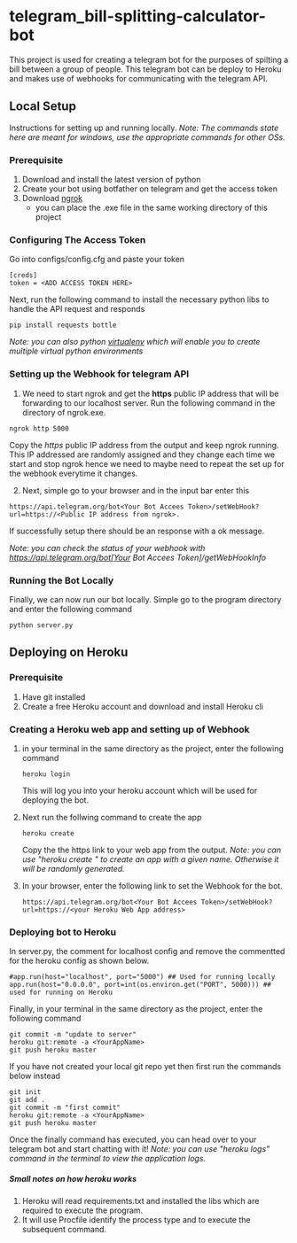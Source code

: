 # telegram_bill-splitting-calculator-bot
This project is used for creating a telegram bot for the purposes of spilting a bill between a group of people. This telegram bot can be deploy to Heroku and makes use of webhooks for communicating with the telegram API.

## Local Setup
Instructions for setting up and running locally. 
*Note: The commands state here are meant for windows, use the appropriate commands for other OSs.*

### Prerequisite
1. Download and install the latest version of python
2. Create your bot using botfather on telegram and get the access token
3. Download [ngrok](https://ngrok.com/download)
    -   you can place the .exe file in the same working directory of this project

### Configuring The Access Token
Go into configs/config.cfg and paste your token
```
[creds]
token = <ADD ACCESS TOKEN HERE>
```

Next, run the following command to install the necessary python libs to handle the API request and responds 
```
pip install requests bottle
```
*Note: you can also python [virtualenv](https://docs.python.org/3/tutorial/venv.html) which will enable you to create multiple virtual python environments*

### Setting up the Webhook for telegram API
1. We need to start ngrok and get the **https** public IP address that will be forwarding to our localhost server. Run the following command in the directory of ngrok.exe. 
```
ngrok http 5000
```
Copy the *https* public IP address from the output and keep ngrok running. This IP addressed are randomly assigned and they change each time we start and stop ngrok hence we need to maybe need to repeat the set up for the webhook everytime it changes.

2. Next, simple go to your browser and in the input bar enter this
 ```
 https://api.telegram.org/bot<Your Bot Accees Token>/setWebHook?url=https://<Public IP address from ngrok>. 
 ```
 If successfully setup there should be an response with a ok message.

*Note: you can check the status of your webhook with https://api.telegram.org/bot[Your Bot Accees Token]/getWebHookInfo*

### Running the Bot Locally
Finally, we can now run our bot locally. Simple go to the program directory and enter the following command
```
python server.py
```

## Deploying on Heroku

### Prerequisite
1. Have git installed
2. Create a free Heroku account and download and install Heroku cli

### Creating a Heroku web app and setting up of Webhook
1. in your terminal in the same directory as the project, enter the following command
    ```
    heroku login
    ```
    This will log you into your heroku account which will be used for deploying the bot.

2. Next run the follwing command to create the app
    ```
    heroku create 
    ```
    Copy the the https link to your web app from the output.
    *Note: you can use "heroku create <App Name>" to create an app with a given name. Otherwise it will be randomly generated.*
    
3. In your browser, enter the following link to set the Webhook for the bot.
    ```
    https://api.telegram.org/bot<Your Bot Accees Token>/setWebHook?url=https://<your Heroku Web App address>
    ```

### Deploying bot to Heroku
In server.py, the comment for localhost config and remove the commentted for the heroku config as shown below.
```
#app.run(host="localhost", port="5000") ## Used for running locally
app.run(host="0.0.0.0", port=int(os.environ.get("PORT", 5000))) ## used for running on Heroku
```

Finally, in your terminal in the same directory as the project, enter the following command
```
git commit -m "update to server"
heroku git:remote -a <YourAppName>
git push heroku master
```

If you have not created  your local git repo yet then first run the commands below instead
```
git init
git add .
git commit -m "first commit"
heroku git:remote -a <YourAppName>
git push heroku master
```

Once the finally command has executed, you can head over to your telegram bot and start chatting with it!
*Note: you can use "heroku logs" command in the terminal to view the application logs.*

##### Small notes on how heroku works
1. Heroku will read requirements.txt and installed the libs which are required to execute the program. 
2. It will use Procfile identify the process type and to execute the subsequent command. 